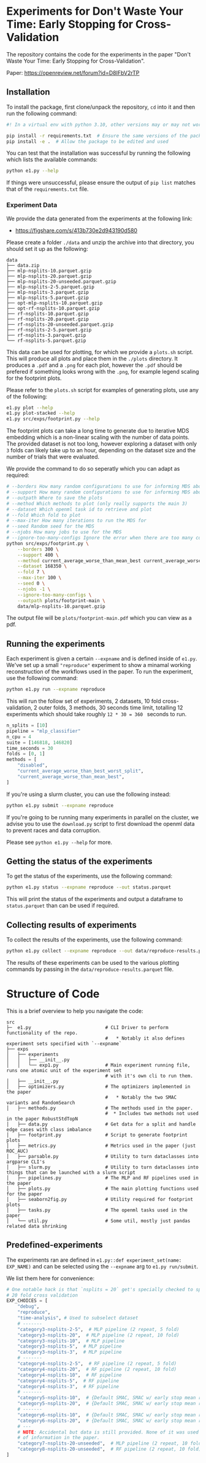 # Experiments for Don't Waste Your Time: Early Stopping for Cross-Validation
The repository contains the code for the experiments in the paper
"Don't Waste Your Time: Early Stopping for Cross-Validation".

Paper: https://openreview.net/forum?id=D8IFbV2rTP

## Installation
To install the package, first clone/unpack the repository, `cd` into it and
then run the following command:
```bash
#! In a virtual env with python 3.10, other versions may or may not work.

pip install -r requirements.txt  # Ensure the same versions of the packages
pip install -e .  # Allow the package to be edited and used
```

You can test that the installation was successful by running the following
which lists the available commands:
```bash
python e1.py --help
```

If things were unsuccessful, please ensure the output of `pip list` matches that
of the `requirements.txt` file.

### Experiment Data
We provide the data generated from the experiments at the following link:
* https://figshare.com/s/413b730e2d943190d580

Please create a folder `./data` and unzip the archive into that directory, you should set it up as the following:
```
data
├── data.zip
├── mlp-nsplits-10.parquet.gzip
├── mlp-nsplits-20.parquet.gzip
├── mlp-nsplits-20-unseeded.parquet.gzip
├── mlp-nsplits-2-5.parquet.gzip
├── mlp-nsplits-3.parquet.gzip
├── mlp-nsplits-5.parquet.gzip
├── opt-mlp-nsplits-10.parquet.gzip
├── opt-rf-nsplits-10.parquet.gzip
├── rf-nsplits-10.parquet.gzip
├── rf-nsplits-20.parquet.gzip
├── rf-nsplits-20-unseeded.parquet.gzip
├── rf-nsplits-2-5.parquet.gzip
├── rf-nsplits-3.parquet.gzip
└── rf-nsplits-5.parquet.gzip
```

This data can be used for plotting, for which we provide a `plots.sh` script.
This will produce all plots and place them in the `./plots` directory.
It produces a `.pdf` and a `.png` for each plot, however the `.pdf` should be prefered if
something looks wrong with the `.png`, for example legend scaling for the footprint plots.

Please refer to the `plots.sh` script for examples of generating plots, use any of the following:
```bash
e1.py plot --help
e1.py plot-stacked --help
e1.py src/exps/footprint.py --help
```

The footprint plots can take a long time to generate due to iterative MDS embedding which
is a non-linear scaling with the number of data points.
The provided dataset is not too long, however exploring a dataset with only `3` folds can likely take
up to an hour, depending on the dataset size and the number of trials that were evaluated.

We provide the command to do so seperatly which you can adapt as required:
```bash
# --borders How many random configurations to use for informing MDS about the borders of the space
# --support How many random configurations to use for informing MDS about random locations in the space
# --outpath Where to save the plots
# --method Which methods to plot (only really supports the main 3)
# --dataset Which openml task id to retrieve and plot
# --fold Which fold to plot
# --max-iter How many iterations to run the MDS for
# --seed Random seed for the MDS
# --njobs How many jobs to use for the MDS
# --ignore-too-many-configs Ignore the error when there are too many configurations (i.e. you acknowledge it takes time)
python src/exps/footprint.py \
    --borders 300 \
    --support 400 \
    --method current_average_worse_than_mean_best current_average_worse_than_best_worst_split \
    --dataset 168350 \
    --fold 7 \
    --max-iter 100 \
    --seed 0 \
    --njobs -1 \
    --ignore-too-many-configs \
    --outpath plots/footprint-main \
    data/mlp-nsplits-10.parquet.gzip
```

The output file will be `plots/footprint-main.pdf` which you can view as a pdf.

## Running the experiments
Each experiment is given a certain `--expname` and is defined inside of `e1.py`.
We've set up a small `"reproduce"` experiment to show a minamal working reconstruction
of the workflows used in the paper. To run the experiment, use the following command:
```bash
python e1.py run --expname reproduce
```

This will run the follow set of experiments, 2 datasets, 10 fold cross-validation,
2 outer folds, 3 methods, 30 seconds time limit, totalling 12 experiments which
should take roughly `12 * 30 = 360 ` seconds to run.
```python
n_splits = [10]
pipeline = "mlp_classifier"
n_cpu = 4
suite = [146818, 146820]
time_seconds = 30
folds = [0, 1]
methods = [
    "disabled",
    "current_average_worse_than_best_worst_split",
    "current_average_worse_than_mean_best",
]
```

If you're using a slurm cluster, you can use the following instead:
```bash
python e1.py submit --expname reproduce
```

If you're going to be running many experiments in parallel on the cluster, we advise
you to use the `download.py` script to first download the openml data to prevent races and
data corruption.

Please see `python e1.py --help` for more.

## Getting the status of the experiments
To get the status of the experiments, use the following command:
```bash
python e1.py status --expname reproduce --out status.parquet
```

This will print the status of the experiments and output a dataframe to `status.parquet`
than can be used if required.

## Collecting results of experiments
To collect the results of the experiments, use the following command:
```bash
python e1.py collect --expname reproduce --out data/reproduce-results.parquet
```

The results of these experiments can be used to the various plotting commands by
passing in the `data/reproduce-results.parquet` file.

# Structure of Code
This is a brief overview to help you navigate the code:
```
src
├─  e1.py                           # CLI Driver to perform functionality of the repo.
                                    #   * Notably it also defines experiment sets specified with `--expname`
├── exps
│   ├── experiments
│   │   ├── __init__.py
│   │   └── exp1.py                 # Main experiment running file, runs one atomic unit of the experiment set
                                    # with it's own cli to run them.
│   ├── __init__.py
│   ├── optimizers.py               # The optimizers implemented in the paper
                                    #   * Notably the two SMAC variants and RandomSearch
│   ├── methods.py                  # The methods used in the paper.
                                    #  * Includes two methods not used in the paper RobustStdTopN
│   ├── data.py                     # Get data for a split and handle edge cases with class imbalance
│   ├── footprint.py                # Script to generate footprint plots
│   ├── metrics.py                  # Metrics used in the paper (just ROC_AUC)
│   ├── parsable.py                 # Utility to turn dataclasses into argparse CLI's
│   ├── slurm.py                    # Utility to turn dataclasses into things that can be launched with a slurm script
│   ├── pipelines.py                # The MLP and RF pipelines used in the paper
│   ├── plots.py                    # The main plotting functions used for the paper
│   ├── seaborn2fig.py              # Utility required for footprint plots
│   ├── tasks.py                    # The openml tasks used in the paper
│   └── util.py                     # Some util, mostly just pandas related data shrinking
```

## Predefined-experiments
The experiments ran are defined in `e1.py::def experiment_set(name: EXP_NAME)` and can be selected
using the `--expname` arg to `e1.py run/submit`.

We list them here for convenience:
```python
# One notable hack is that `nsplits = 20` get's specially checked to specify 2 repeat, 10 fold and NOT
# 20 fold cross validation
EXP_CHOICES = [
    "debug",
    "reproduce",
    "time-analysis", # Used to subselect dataset
    # -------
    "category3-nsplits-2-5",  # MLP pipeline (2 repeat, 5 fold)
    "category3-nsplits-20",  # MLP pipeline (2 repeat, 10 fold)
    "category3-nsplits-10",  # MLP pipeline
    "category3-nsplits-5",  # MLP pipeline
    "category3-nsplits-3",  # MLP pipeline
    # -------
    "category4-nsplits-2-5",  # RF pipeline (2 repeat, 5 fold)
    "category4-nsplits-20",  # RF pipeline (2 repeat, 10 fold)
    "category4-nsplits-10",  # RF pipeline
    "category4-nsplits-5",  # RF pipeline
    "category4-nsplits-3",  # RF pipeline
    # -------
    "category5-nsplits-10",  # {Default SMAC, SMAC w/ early stop mean report} MLP
    "category5-nsplits-20",  # {Default SMAC, SMAC w/ early stop mean report} MLP
    # -------
    "category6-nsplits-10",  # {Default SMAC, SMAC w/ early stop mean report} RF
    "category6-nsplits-20",  # {Default SMAC, SMAC w/ early stop mean report} RF
    # ---
    # NOTE: Accidental but data is still provided. None of it was used in plotting or reporting
    # of information in the paper.
    "category7-nsplits-20-unseeded",  # MLP pipeline (2 repeat, 10 fold) (unseeded inner)
    "category8-nsplits-20-unseeded",  # RF pipeline (2 repeat, 10 fold) (unseeded inner)
]
```
